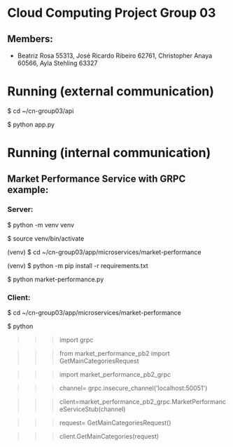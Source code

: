 # Cloud Computing Project Group 03
## Members: 
- Beatriz Rosa 55313, José Ricardo Ribeiro 62761, Christopher Anaya 60566, Ayla Stehling 63327


# Running (external communication)

$ cd ~/cn-group03/api

$ python app.py

# Running (internal communication)
## Market Performance Service with GRPC example:

### Server:
$ python -m venv venv

$ source venv/bin/activate

(venv) $ cd ~/cn-group03/app/microservices/market-performance

(venv) $ python -m pip install -r requirements.txt

$ python market-performance.py


### Client:
$ cd ~/cn-group03/app/microservices/market-performance

$ python

>>> import grpc

>>> from market_performance_pb2 import GetMainCategoriesRequest

>>> import market_performance_pb2_grpc

>>> channel= grpc.insecure_channel('localhost:50051')

>>> client=market_performance_pb2_grpc.MarketPerformanceServiceStub(channel)

>>> request= GetMainCategoriesRequest()

>>> client.GetMainCategories(request)
